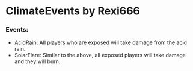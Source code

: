 # ClimateEvents by Rexi666

### Events:
- AcidRain: All players who are exposed will take damage from the acid rain.
- SolarFlare: Similar to the above, all exposed players will take damage and they will burn.